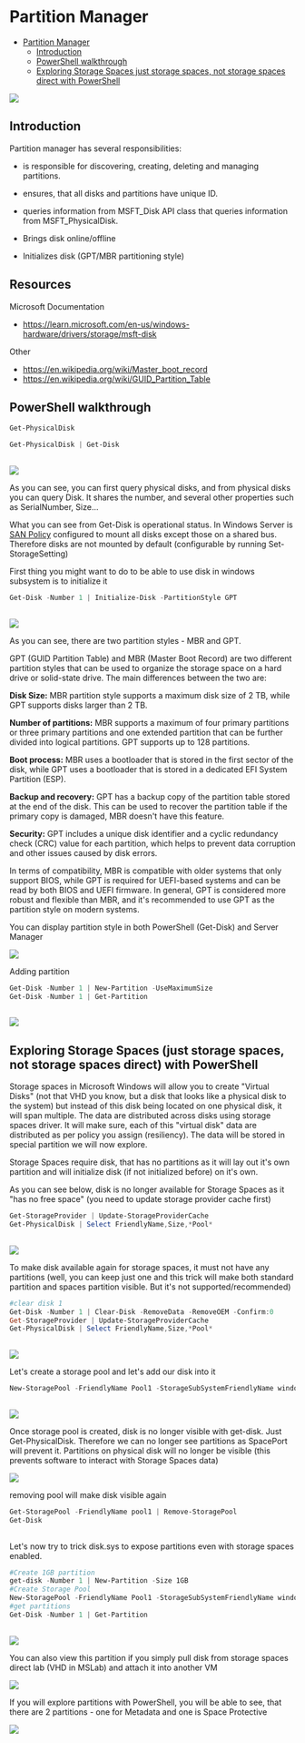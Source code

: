 # Partition Manager

<!-- TOC -->

- [Partition Manager](#partition-manager)
    - [Introduction](#introduction)
    - [PowerShell walkthrough](#powershell-walkthrough)
    - [Exploring Storage Spaces just storage spaces, not storage spaces direct with PowerShell](#exploring-storage-spaces-just-storage-spaces-not-storage-spaces-direct-with-powershell)

<!-- /TOC -->

![](./media/stack-partitionmanager.png)

## Introduction

Partition manager has several responsibilities:
* is responsible for discovering, creating, deleting and managing partitions. 

* ensures, that all disks and partitions have unique ID.

* queries information from MSFT_Disk API class that queries information from MSFT_PhysicalDisk.

* Brings disk online/offline

* Initializes disk (GPT/MBR partitioning style)

## Resources

Microsoft Documentation

* https://learn.microsoft.com/en-us/windows-hardware/drivers/storage/msft-disk


Other

* https://en.wikipedia.org/wiki/Master_boot_record
* https://en.wikipedia.org/wiki/GUID_Partition_Table


## PowerShell walkthrough

```PowerShell
Get-PhysicalDisk

Get-PhysicalDisk | Get-Disk
 
```

![](./media/powershell01.png)

As you can see, you can first query physical disks, and from physical disks you can query Disk. It shares the number, and several other properties such as SerialNumber, Size...

What you can see from Get-Disk is operational status. In Windows Server is [SAN Policy](https://learn.microsoft.com/en-us/windows-hardware/customize/desktop/unattend/microsoft-windows-partitionmanager-sanpolicy) configured to mount all disks except those on a shared bus. Therefore disks are not mounted by default (configurable by running Set-StorageSetting)

First thing you might want to do to be able to use disk in windows subsystem is to initialize it

```PowerShell
Get-Disk -Number 1 | Initialize-Disk -PartitionStyle GPT
 
```

![](./media/powershell02.png)

As you can see, there are two partition styles - MBR and GPT. 

GPT (GUID Partition Table) and MBR (Master Boot Record) are two different partition styles that can be used to organize the storage space on a hard drive or solid-state drive. The main differences between the two are:

**Disk Size:** MBR partition style supports a maximum disk size of 2 TB, while GPT supports disks larger than 2 TB.

**Number of partitions:** MBR supports a maximum of four primary partitions or three primary partitions and one extended partition that can be further divided into logical partitions. GPT supports up to 128 partitions.

**Boot process:** MBR uses a bootloader that is stored in the first sector of the disk, while GPT uses a bootloader that is stored in a dedicated EFI System Partition (ESP).

**Backup and recovery:** GPT has a backup copy of the partition table stored at the end of the disk. This can be used to recover the partition table if the primary copy is damaged, MBR doesn't have this feature.

**Security:** GPT includes a unique disk identifier and a cyclic redundancy check (CRC) value for each partition, which helps to prevent data corruption and other issues caused by disk errors.

In terms of compatibility, MBR is compatible with older systems that only support BIOS, while GPT is required for UEFI-based systems and can be read by both BIOS and UEFI firmware. In general, GPT is considered more robust and flexible than MBR, and it's recommended to use GPT as the partition style on modern systems.

You can display partition style in both PowerShell (Get-Disk) and Server Manager

![](./media/servermanager01.png)

Adding partition

```PowerShell
Get-Disk -Number 1 | New-Partition -UseMaximumSize
Get-Disk -Number 1 | Get-Partition
 
```

![](./media/powershell03.png)


## Exploring Storage Spaces (just storage spaces, not storage spaces direct) with PowerShell

Storage spaces in Microsoft Windows will allow you to create "Virtual Disks" (not that VHD you know, but a disk that looks like a physical disk to the system) but instead of this disk being located on one physical disk, it will span multiple. The data are distributed across disks using storage spaces driver. It will make sure, each of this "virtual disk" data are distributed as per policy you assign (resiliency). The data will be stored in special partition we will now explore.

Storage Spaces require disk, that has no partitions as it will lay out it's own partition and will initialize disk (if not initialized before) on it's own.

As you can see below, disk is no longer available for Storage Spaces as it "has no free space" (you need to update storage provider cache first)

```PowerShell
Get-StorageProvider | Update-StorageProviderCache
Get-PhysicalDisk | Select FriendlyName,Size,*Pool*
 
```

![](./media/powershell04.png)

To make disk available again for storage spaces, it must not have any partitions (well, you can keep just one and this trick will make both standard partition and spaces partition visible. But it's not supported/recommended)

```PowerShell
#clear disk 1
Get-Disk -Number 1 | Clear-Disk -RemoveData -RemoveOEM -Confirm:0
Get-StorageProvider | Update-StorageProviderCache
Get-PhysicalDisk | Select FriendlyName,Size,*Pool*
 
```

![](./media/powershell05.png)

Let's create a storage pool and let's add our disk into it

```PowerShell
New-StoragePool -FriendlyName Pool1 -StorageSubSystemFriendlyName windows* -PhysicalDisks (Get-PhysicalDisk | Where-Object Canpool -eq $true)
 
```

![](./media/powershell06.png)

Once storage pool is created, disk is no longer visible with get-disk. Just Get-PhysicalDisk. Therefore we can no longer see partitions as SpacePort will prevent it. Partitions on physical disk will no longer be visible (this prevents software to interact with Storage Spaces data)

![](./media/powershell07.png)

removing pool will make disk visible again

```PowerShell
Get-StoragePool -FriendlyName pool1 | Remove-StoragePool
Get-Disk
 
```

Let's now try to trick disk.sys to expose partitions even with storage spaces enabled.

```PowerShell
#Create 1GB partition
get-disk -Number 1 | New-Partition -Size 1GB
#Create Storage Pool
New-StoragePool -FriendlyName Pool1 -StorageSubSystemFriendlyName windows* -PhysicalDisks (Get-PhysicalDisk | Where-Object Canpool -eq $true)
#get partitions
Get-Disk -Number 1 | Get-Partition
 
```

![](./media/powershell08.png)

You can also view this partition if you simply pull disk from storage spaces direct lab (VHD in MSLab) and attach it into another VM

![](./media/diskmgmt01.png)

If you will explore partitions with PowerShell, you will be able to see, that there are 2 partitions - one for Metadata and one is Space Protective

![](./media/powershell09.png)